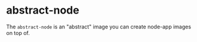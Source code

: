 # abstract-node
The ```abstract-node``` is an "abstract" image you can create node-app images on top of.

